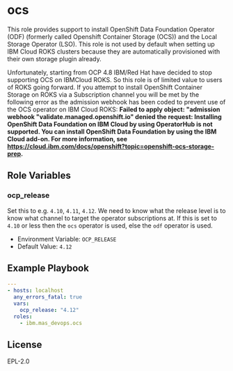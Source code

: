 ocs
===

This role provides support to install OpenShift Data Foundation Operator (ODF) (formerly called Openshift Container Storage (OCS)) and the Local Storage Operator (LSO). This role is not used by default when setting up IBM Cloud ROKS clusters because they are automatically provisioned with their own storage plugin already.

Unfortunately, starting from OCP 4.8 IBM/Red Hat have decided to stop supporting OCS on IBMCloud ROKS.  So this role is of limited value to users of ROKS going forward.  If you attempt to install OpenShift Container Storage on ROKS via a Subscription channel you will be met by the following error as the admission webhook has been coded to prevent use of the OCS operator on IBM Cloud ROKS: **Failed to apply object: "admission webhook "validate.managed.openshift.io" denied the request: Installing OpenShift Data Foundation on IBM Cloud by using OperatorHub is not supported. You can install OpenShift Data Foundation by using the IBM Cloud add-on. For more information, see https://cloud.ibm.com/docs/openshift?topic=openshift-ocs-storage-prep.**

Role Variables
--------------

### ocp_release
Set this to e.g. `4.10`, `4.11`, `4.12`.  We need to know what the release level is to know what channel to target the operator subscriptions at. If this is set to `4.10` or less then the `ocs` operator is used, else the `odf` operator is used.

- Environment Variable: `OCP_RELEASE`
- Default Value: `4.12`


Example Playbook
----------------

```yaml
---
- hosts: localhost
  any_errors_fatal: true
  vars:
    ocp_release: "4.12"
  roles:
    - ibm.mas_devops.ocs
```

License
-------

EPL-2.0
